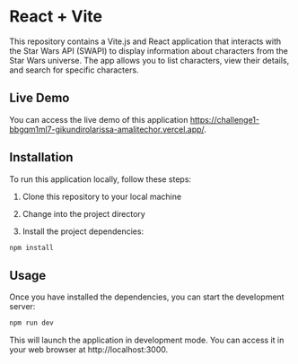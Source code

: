 # React + Vite

This repository contains a Vite.js and React application that interacts with the Star Wars API (SWAPI) to display information about characters from the Star Wars universe. The app allows you to list characters, view their details, and search for specific characters.

## Live Demo

You can access the live demo of this application https://challenge1-bbgqm1ml7-gikundirolarissa-amalitechor.vercel.app/.

## Installation
To run this application locally, follow these steps:

1. Clone this repository to your local machine

2. Change into the project directory

3. Install the project dependencies:

```bash
npm install
  ```

## Usage
Once you have installed the dependencies, you can start the development server:

```bash
npm run dev
  ```
This will launch the application in development mode. You can access it in your web browser at http://localhost:3000.

